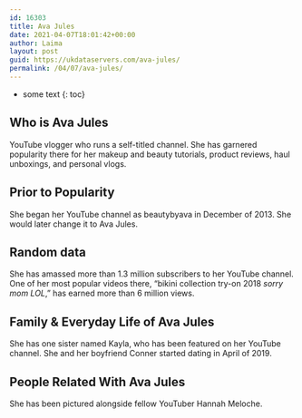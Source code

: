 ```yaml
---
id: 16303
title: Ava Jules
date: 2021-04-07T18:01:42+00:00
author: Laima
layout: post
guid: https://ukdataservers.com/ava-jules/
permalink: /04/07/ava-jules/
---
```


* some text
{: toc}


## Who is Ava Jules
                  
                  
                  
YouTube vlogger who runs a self-titled channel. She has garnered popularity there for her makeup and beauty tutorials, product reviews, haul unboxings, and personal vlogs.
                  
              
            
              
            
                
                
                
## Prior to Popularity
                  
                  
                  
She began her YouTube channel as beautybyava in December of 2013. She would later change it to Ava Jules.
                  
              
            
              
            
                
                
                
## Random data
                  
                  
                  
She has amassed more than 1.3 million subscribers to her YouTube channel. One of her most popular videos there, &#8220;bikini collection try-on 2018 *sorry mom LOL*,&#8221; has earned more than 6 million views.
                  
              
            
              
            
                
                
                
## Family & Everyday Life of Ava Jules
                  
                  
                  
She has one sister named Kayla, who has been featured on her YouTube channel. She and her boyfriend Conner started dating in April of 2019.
                  
              
            
              
            
                
                
                
## People Related With Ava Jules
                  
                  
                  
She has been pictured alongside fellow YouTuber Hannah Meloche.
                  
              
            
              
            
                
              
            
              
              
            
            
              
            
          
          
          